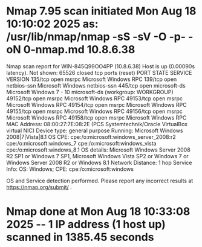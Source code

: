 # Nmap 7.95 scan initiated Mon Aug 18 10:10:02 2025 as: /usr/lib/nmap/nmap -sS -sV -O -p- -oN 0-nmap.md 10.8.6.38
Nmap scan report for WIN-845Q99OO4PP (10.8.6.38)
Host is up (0.00090s latency).
Not shown: 65526 closed tcp ports (reset)
PORT      STATE SERVICE      VERSION
135/tcp   open  msrpc        Microsoft Windows RPC
139/tcp   open  netbios-ssn  Microsoft Windows netbios-ssn
445/tcp   open  microsoft-ds Microsoft Windows 7 - 10 microsoft-ds (workgroup: WORKGROUP)
49152/tcp open  msrpc        Microsoft Windows RPC
49153/tcp open  msrpc        Microsoft Windows RPC
49154/tcp open  msrpc        Microsoft Windows RPC
49155/tcp open  msrpc        Microsoft Windows RPC
49156/tcp open  msrpc        Microsoft Windows RPC
49158/tcp open  msrpc        Microsoft Windows RPC
MAC Address: 08:00:27:7E:08:2E (PCS Systemtechnik/Oracle VirtualBox virtual NIC)
Device type: general purpose
Running: Microsoft Windows 2008|7|Vista|8.1
OS CPE: cpe:/o:microsoft:windows_server_2008:r2 cpe:/o:microsoft:windows_7 cpe:/o:microsoft:windows_vista cpe:/o:microsoft:windows_8.1
OS details: Microsoft Windows Server 2008 R2 SP1 or Windows 7 SP1, Microsoft Windows Vista SP2 or Windows 7 or Windows Server 2008 R2 or Windows 8.1
Network Distance: 1 hop
Service Info: OS: Windows; CPE: cpe:/o:microsoft:windows

OS and Service detection performed. Please report any incorrect results at https://nmap.org/submit/ .
# Nmap done at Mon Aug 18 10:33:08 2025 -- 1 IP address (1 host up) scanned in 1385.45 seconds
